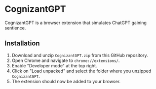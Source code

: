 # CognizantGPT
CognizantGPT is a browser extension that simulates ChatGPT gaining sentience.

## Installation

1. Download and unzip `CognizantGPT.zip` from this GitHub repository.
2. Open Chrome and navigate to `chrome://extensions/`.
3. Enable "Developer mode" at the top right.
4. Click on "Load unpacked" and select the folder where you unzipped `CognizantGPT`.
5. The extension should now be added to your browser.
